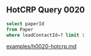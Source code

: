 
## HotCRP Query 0020
```sql
select paperId
from Paper
where leadContactId=? limit 1
```
[examples/h0020-hotcrp.md](/examples/h0020-hotcrp.md)